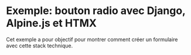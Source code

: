 # Exemple: bouton radio avec Django, Alpine.js et HTMX

Cet exemple a pour objectif pour montrer comment créer un formulaire avec
cette stack technique.